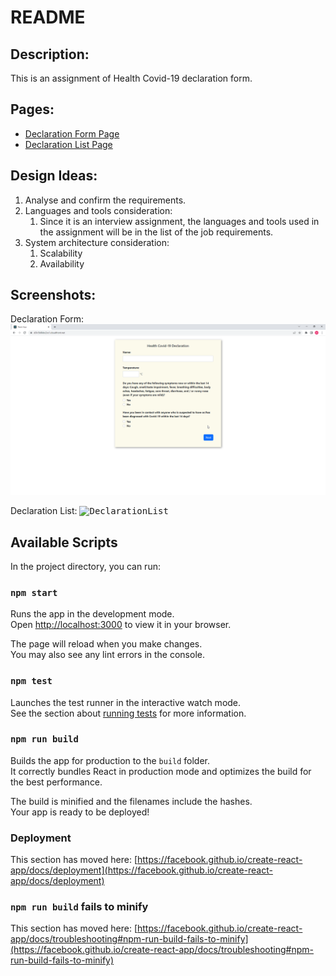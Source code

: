 # README
## Description:
This is an assignment of Health Covid-19 declaration form.

## Pages:
- [Declaration Form Page](https://d3lv5b8kbc2vs1.cloudfront.net)
- [Declaration List Page](https://d3lv5b8kbc2vs1.cloudfront.net/list)

## Design Ideas:
1. Analyse and confirm the requirements.
1. Languages and tools consideration:
    1. Since it is an interview assignment, the languages and tools used in the assignment will be in the list of the job requirements.
1. System architecture consideration:
    1. Scalability
    1. Availability

## Screenshots:
Declaration Form:
<kbd>![DeclarationForm](./screenshots/01_health_declaration_form.png)</kbd>

Declaration List:
<kbd>![DeclarationList](./screenshots/01_health_declaration_list.png)</kbd>


## Available Scripts

In the project directory, you can run:

### `npm start`

Runs the app in the development mode.\
Open [http://localhost:3000](http://localhost:3000) to view it in your browser.

The page will reload when you make changes.\
You may also see any lint errors in the console.

### `npm test`

Launches the test runner in the interactive watch mode.\
See the section about [running tests](https://facebook.github.io/create-react-app/docs/running-tests) for more information.

### `npm run build`

Builds the app for production to the `build` folder.\
It correctly bundles React in production mode and optimizes the build for the best performance.

The build is minified and the filenames include the hashes.\
Your app is ready to be deployed!

### Deployment

This section has moved here: [https://facebook.github.io/create-react-app/docs/deployment](https://facebook.github.io/create-react-app/docs/deployment)

### `npm run build` fails to minify

This section has moved here: [https://facebook.github.io/create-react-app/docs/troubleshooting#npm-run-build-fails-to-minify](https://facebook.github.io/create-react-app/docs/troubleshooting#npm-run-build-fails-to-minify)
